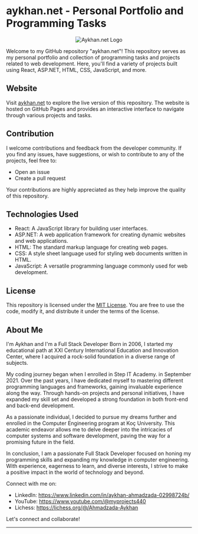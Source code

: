 # aykhan.net - Personal Portfolio and Programming Tasks

<div align="center">
  <img src="https://media.aykhan.net/assets/logos/aykhannet.ico" alt="Aykhan.net Logo">
</div>

Welcome to my GitHub repository "aykhan.net"! This repository serves as my personal portfolio and collection of programming tasks and projects related to web development. Here, you'll find a variety of projects built using React, ASP.NET, HTML, CSS, JavaScript, and more.

## Website

Visit [aykhan.net](https://aykhan.net) to explore the live version of this repository. The website is hosted on GitHub Pages and provides an interactive interface to navigate through various projects and tasks.

## Contribution

I welcome contributions and feedback from the developer community. If you find any issues, have suggestions, or wish to contribute to any of the projects, feel free to:

- Open an issue
- Create a pull request

Your contributions are highly appreciated as they help improve the quality of this repository.

## Technologies Used

- React: A JavaScript library for building user interfaces.
- ASP.NET: A web application framework for creating dynamic websites and web applications.
- HTML: The standard markup language for creating web pages.
- CSS: A style sheet language used for styling web documents written in HTML.
- JavaScript: A versatile programming language commonly used for web development.

## License

This repository is licensed under the [MIT License](LICENSE). You are free to use the code, modify it, and distribute it under the terms of the license.

## About Me

I'm Aykhan and I'm a Full Stack Developer
Born in 2006, I started my educational path at XXI Century International Education and Innovation Center, where I acquired a rock-solid foundation in a diverse range of subjects.

My coding journey began when I enrolled in Step IT Academy. in September 2021. Over the past years, I have dedicated myself to mastering different programming languages and frameworks, gaining invaluable experience along the way. Through hands-on projects and personal initiatives, I have expanded my skill set and developed a strong foundation in both front-end and back-end development.

As a passionate individual, I decided to pursue my dreams further and enrolled in the Computer Engineering program at Koç University. This academic endeavor allows me to delve deeper into the intricacies of computer systems and software development, paving the way for a promising future in the field.

In conclusion, I am a passionate Full Stack Developer focused on honing my programming skills and expanding my knowledge in computer engineering. With experience, eagerness to learn, and diverse interests, I strive to make a positive impact in the world of technology and beyond.

Connect with me on:
- LinkedIn: https://www.linkedin.com/in/aykhan-ahmadzada-02998724b/
- YouTube: https://www.youtube.com/@myprojects440
- Lichess: https://lichess.org/@/Ahmadzada-Aykhan

Let's connect and collaborate!

---
